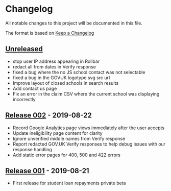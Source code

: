# Changelog

All notable changes to this project will be documented in this file.

The format is based on [Keep a Changelog]

## [Unreleased]

- stop user IP address appearing in Rollbar
- redact all from dates in Verify response
- fixed a bug where the no JS school contact was not selectable
- fixed a bug in the GOVUK logotype svg src url
- Improve layout of closed schools in search results
- Add contact us page
- Fix an error in the claim CSV where the current school was displaying
  incorrectly

## [Release 002] - 2019-08-22

- Record Google Analytics page views immediately after the user accepts
- Update ineligibility page content for clarity
- Ignore unverified middle names from Verify response
- Report redacted GOV.UK Verify responses to help debug issues with our response
  handling
- Add static error pages for 400, 500 and 422 errors

## [Release 001] - 2019-08-21

- First release for student loan repayments private beta

[unreleased]:
  https://github.com/DFE-Digital/dfe-teachers-payment-service/compare/release-002...HEAD
[release 002]:
  https://github.com/DFE-Digital/dfe-teachers-payment-service/compare/release-001...release-002
[release 001]:
  https://github.com/DFE-Digital/dfe-teachers-payment-service/compare/44b074c01db4b3dd1fcab1e3b73a521208a862ad...release-001
[keep a changelog]: https://keepachangelog.com/en/1.0.0/
